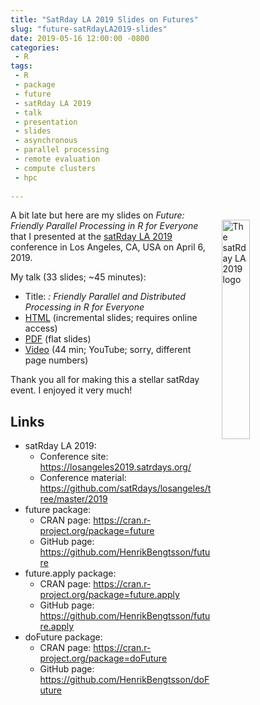 ```yaml
---
title: "SatRday LA 2019 Slides on Futures"
slug: "future-satRdayLA2019-slides"
date: 2019-05-16 12:00:00 -0800
categories:
 - R
tags:
 - R
 - package
 - future
 - satRday LA 2019
 - talk
 - presentation
 - slides
 - asynchronous
 - parallel processing
 - remote evaluation
 - compute clusters
 - hpc
 
---
```


 
<img src="/post/SatRdayLA2019-Logo.png" alt="The satRday LA 2019 logo" style="width: 30%; float: right; margin: 2ex;"/>

A bit late but here are my slides on _Future: Friendly Parallel Processing in R for Everyone_ that I presented at the [satRday LA 2019](https://losangeles2019.satrdays.org/) conference in Los Angeles, CA, USA on April 6, 2019.


My talk (33 slides; ~45 minutes):

* Title: _: Friendly Parallel and Distributed Processing in R for Everyone_
* [HTML](https://www.jottr.org/presentations/satRdayLA2019/BengtssonH_20190406-SatRdayLA2019,flat.html) (incremental slides; requires online access)
* [PDF](https://www.jottr.org/presentations/satRdayLA2019/BengtssonH_20190406-SatRdayLA2019,flat.pdf) (flat slides)
* [Video](https://www.youtube.com/watch?v=KP3pgLfKr00&list=PLQRHxIa9tfRvXYyaVS77zshvD0i17Y60s) (44 min; YouTube; sorry, different page numbers)


Thank you all for making this a stellar satRday event.  I enjoyed it very much!



## Links

* satRday LA 2019:
  - Conference site: https://losangeles2019.satrdays.org/
  - Conference material: https://github.com/satRdays/losangeles/tree/master/2019
* future package:
  - CRAN page: https://cran.r-project.org/package=future
  - GitHub page: https://github.com/HenrikBengtsson/future
* future.apply package:
  - CRAN page: https://cran.r-project.org/package=future.apply
  - GitHub page: https://github.com/HenrikBengtsson/future.apply
* doFuture package:
  - CRAN page: https://cran.r-project.org/package=doFuture
  - GitHub page: https://github.com/HenrikBengtsson/doFuture
